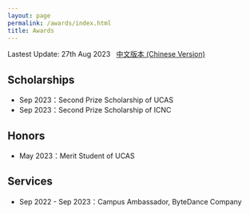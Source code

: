 ```yaml
---
layout: page
permalink: /awards/index.html
title: Awards
---
```


Lastest Update: 27th Aug 2023 &nbsp; [中文版本 (Chinese Version)](https://caihanlin.com/file/awards-zh/)

## Scholarships

- Sep 2023：Second Prize Scholarship of UCAS
- Sep 2023：Second Prize Scholarship of ICNC

## Honors

- May 2023：Merit Student of UCAS

## Services

- Sep 2022 - Sep 2023：Campus Ambassador, ByteDance Company
